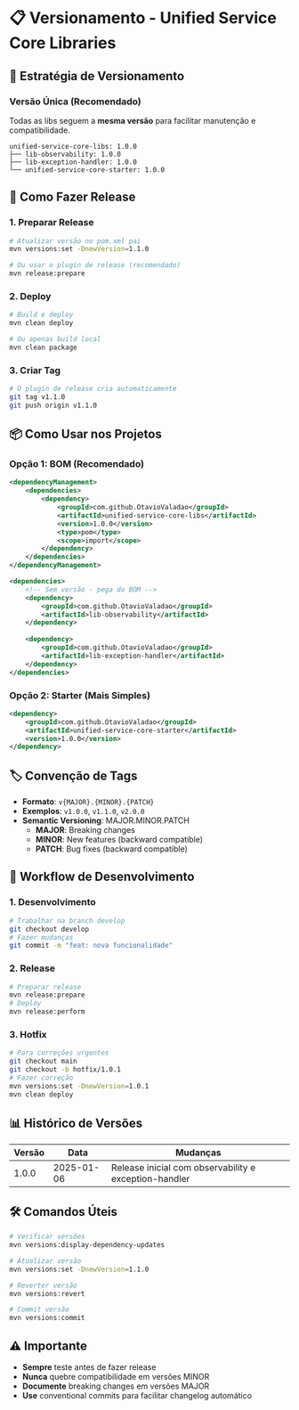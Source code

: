 # 📋 Versionamento - Unified Service Core Libraries

## 🎯 Estratégia de Versionamento

### Versão Única (Recomendado)
Todas as libs seguem a **mesma versão** para facilitar manutenção e compatibilidade.

```
unified-service-core-libs: 1.0.0
├── lib-observability: 1.0.0
├── lib-exception-handler: 1.0.0
└── unified-service-core-starter: 1.0.0
```

## 🚀 Como Fazer Release

### 1. Preparar Release
```bash
# Atualizar versão no pom.xml pai
mvn versions:set -DnewVersion=1.1.0

# Ou usar o plugin de release (recomendado)
mvn release:prepare
```

### 2. Deploy
```bash
# Build e deploy
mvn clean deploy

# Ou apenas build local
mvn clean package
```

### 3. Criar Tag
```bash
# O plugin de release cria automaticamente
git tag v1.1.0
git push origin v1.1.0
```

## 📦 Como Usar nos Projetos

### Opção 1: BOM (Recomendado)
```xml
<dependencyManagement>
    <dependencies>
        <dependency>
            <groupId>com.github.OtavioValadao</groupId>
            <artifactId>unified-service-core-libs</artifactId>
            <version>1.0.0</version>
            <type>pom</type>
            <scope>import</scope>
        </dependency>
    </dependencies>
</dependencyManagement>

<dependencies>
    <!-- Sem versão - pega do BOM -->
    <dependency>
        <groupId>com.github.OtavioValadao</groupId>
        <artifactId>lib-observability</artifactId>
    </dependency>
    
    <dependency>
        <groupId>com.github.OtavioValadao</groupId>
        <artifactId>lib-exception-handler</artifactId>
    </dependency>
</dependencies>
```

### Opção 2: Starter (Mais Simples)
```xml
<dependency>
    <groupId>com.github.OtavioValadao</groupId>
    <artifactId>unified-service-core-starter</artifactId>
    <version>1.0.0</version>
</dependency>
```

## 🏷️ Convenção de Tags

- **Formato**: `v{MAJOR}.{MINOR}.{PATCH}`
- **Exemplos**: `v1.0.0`, `v1.1.0`, `v2.0.0`
- **Semantic Versioning**: MAJOR.MINOR.PATCH
  - **MAJOR**: Breaking changes
  - **MINOR**: New features (backward compatible)
  - **PATCH**: Bug fixes (backward compatible)

## 🔄 Workflow de Desenvolvimento

### 1. Desenvolvimento
```bash
# Trabalhar na branch develop
git checkout develop
# Fazer mudanças
git commit -m "feat: nova funcionalidade"
```

### 2. Release
```bash
# Preparar release
mvn release:prepare
# Deploy
mvn release:perform
```

### 3. Hotfix
```bash
# Para correções urgentes
git checkout main
git checkout -b hotfix/1.0.1
# Fazer correção
mvn versions:set -DnewVersion=1.0.1
mvn clean deploy
```

## 📊 Histórico de Versões

| Versão | Data | Mudanças |
|--------|------|----------|
| 1.0.0 | 2025-01-06 | Release inicial com observability e exception-handler |

## 🛠️ Comandos Úteis

```bash
# Verificar versões
mvn versions:display-dependency-updates

# Atualizar versão
mvn versions:set -DnewVersion=1.1.0

# Reverter versão
mvn versions:revert

# Commit versão
mvn versions:commit
```

## ⚠️ Importante

- **Sempre** teste antes de fazer release
- **Nunca** quebre compatibilidade em versões MINOR
- **Documente** breaking changes em versões MAJOR
- **Use** conventional commits para facilitar changelog automático
